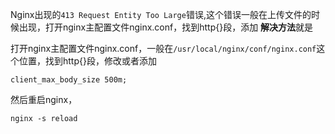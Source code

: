 ﻿Nginx出现的`413 Request Entity Too Large`错误,这个错误一般在上传文件的时候出现，打开nginx主配置文件nginx.conf，找到http{}段，添加
**解决方法**就是<br/>

打开nginx主配置文件nginx.conf，一般在`/usr/local/nginx/conf/nginx.conf`这个位置，找到http{}段，修改或者添加
```
client_max_body_size 500m;
```
然后重启nginx，
```
nginx -s reload
```
